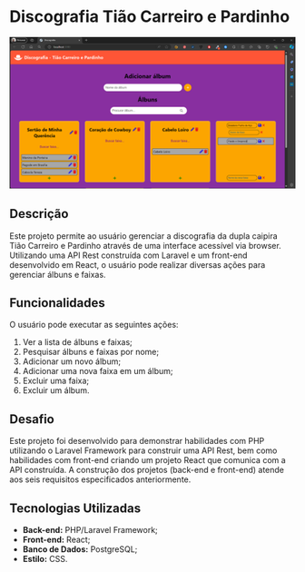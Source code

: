 # Discografia Tião Carreiro e Pardinho

![Screenshot do site](/discografia-tiaoepardinho-frontend/public/images/DiscografiaAplicacao.png)

## Descrição

Este projeto permite ao usuário gerenciar a discografia da dupla caipira Tião Carreiro e Pardinho através de uma interface acessível via browser. Utilizando uma API Rest construída com Laravel e um front-end desenvolvido em React, o usuário pode realizar diversas ações para gerenciar álbuns e faixas.

## Funcionalidades

O usuário pode executar as seguintes ações:

1. Ver a lista de álbuns e faixas;
2. Pesquisar álbuns e faixas por nome;
3. Adicionar um novo álbum;
4. Adicionar uma nova faixa em um álbum;
5. Excluir uma faixa;
6. Excluir um álbum.

## Desafio

Este projeto foi desenvolvido para demonstrar habilidades com PHP utilizando o Laravel Framework para construir uma API Rest, bem como habilidades com front-end criando um projeto React que comunica com a API construída. A construção dos projetos (back-end e front-end) atende aos seis requisitos especificados anteriormente.

## Tecnologias Utilizadas

- **Back-end:** PHP/Laravel Framework;
- **Front-end:** React;
- **Banco de Dados:** PostgreSQL;
- **Estilo:** CSS.